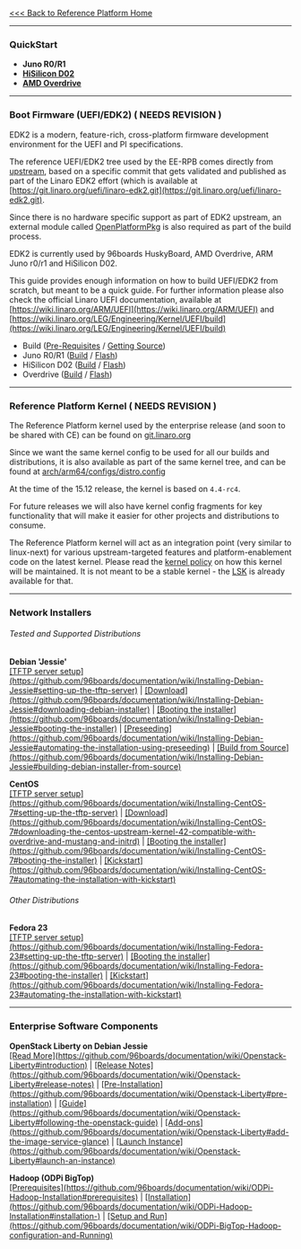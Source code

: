 [<<< Back to Reference Platform Home](https://github.com/96boards/documentation/wiki/Reference-Platform-Home)

***

### QuickStart

- **Juno R0/R1**
- [**HiSilicon D02**](https://github.com/96boards/documentation/wiki/ReferenceSoftwareEE#hisilicon-d02)
- [**AMD Overdrive**](https://github.com/96boards/documentation/wiki/ReferenceSoftwareEE#amd-overdrive)

***

### Boot Firmware (UEFI/EDK2) ( NEEDS REVISION )

EDK2 is a modern, feature-rich, cross-platform firmware development environment for the UEFI and PI specifications.

The reference UEFI/EDK2 tree used by the EE-RPB comes directly from [upstream](https://github.com/tianocore/edk2), based on a specific commit that gets validated and published as part of the Linaro EDK2 effort (which is available at [https://git.linaro.org/uefi/linaro-edk2.git](https://git.linaro.org/uefi/linaro-edk2.git).

Since there is no hardware specific support as part of EDK2 upstream, an external module called [OpenPlatformPkg](https://git.linaro.org/uefi/OpenPlatformPkg.git) is also required as part of the build process.

EDK2 is currently used by 96boards HuskyBoard, AMD Overdrive, ARM Juno r0/r1 and HiSilicon D02.

This guide provides enough information on how to build UEFI/EDK2 from scratch, but meant to be a quick guide. For further information please also check the official Linaro UEFI documentation, available at [https://wiki.linaro.org/ARM/UEFI](https://wiki.linaro.org/ARM/UEFI) and  [https://wiki.linaro.org/LEG/Engineering/Kernel/UEFI/build](https://wiki.linaro.org/LEG/Engineering/Kernel/UEFI/build)

- Build ([Pre-Requisites](https://github.com/96boards/documentation/wiki/UEFI-EDK2-Guide-for-EE#pre-requisites) / [Getting Source](https://github.com/96boards/documentation/wiki/UEFI-EDK2-Guide-for-EE#getting-the-source-code))
- Juno R0/R1 ([Build](https://github.com/96boards/documentation/wiki/UEFI-EDK2-Guide-for-EE#building-uefiedk2-for-juno-r0r1) / [Flash](https://github.com/96boards/documentation/wiki/UEFI-EDK2-Guide-for-EE#juno-r0r1))
- HiSilicon D02 ([Build](https://github.com/96boards/documentation/wiki/UEFI-EDK2-Guide-for-EE#building-uefiedk2-for-d02) / [Flash](https://github.com/96boards/documentation/wiki/UEFI-EDK2-Guide-for-EE#d02))
- Overdrive ([Build](https://github.com/96boards/documentation/wiki/UEFI-EDK2-Guide-for-EE#building-uefiedk2-for-overdrive) / [Flash](https://github.com/96boards/documentation/wiki/UEFI-EDK2-Guide-for-EE#amd-overdrive))

***

### Reference Platform Kernel ( NEEDS REVISION )

The Reference Platform kernel used by the enterprise release (and soon to be shared with CE) can be found on [git.linaro.org](https://git.linaro.org/people/amit.kucheria/kernel.git/shortlog/refs/heads/96b/releases/2015.12)

Since we want the same kernel config to be used for all our builds and distributions, it is also available as part of the same kernel tree, and can be found at [arch/arm64/configs/distro.config](https://git.linaro.org/people/amit.kucheria/kernel.git/blob/refs/heads/96b/releases/2015.12:/arch/arm64/configs/distro.config)

At the time of the 15.12 release, the kernel is based on `4.4-rc4`.

For future releases we will also have kernel config fragments for key functionality that will make it easier for other projects and distributions to consume.

The Reference Platform kernel will act as an integration point (very similar to linux-next) for various upstream-targeted features and platform-enablement code on the latest kernel. Please read the [kernel policy](https://github.com/96boards/documentation/wiki/RP-Kernel-Policy) on how this kernel will be maintained. It is not meant to be a stable kernel - the [LSK](https://wiki.linaro.org/LSK) is already available for that.

***

### Network Installers

###### Tested and Supported Distributions

<p align="left">
  <b>Debian 'Jessie'</b><br>
  <a href="#">[TFTP server setup](https://github.com/96boards/documentation/wiki/Installing-Debian-Jessie#setting-up-the-tftp-server)</a> |
  <a href="#">[Download](https://github.com/96boards/documentation/wiki/Installing-Debian-Jessie#downloading-debian-installer)</a> |
  <a href="#">[Booting the installer](https://github.com/96boards/documentation/wiki/Installing-Debian-Jessie#booting-the-installer)</a> |
  <a href="#">[Preseeding](https://github.com/96boards/documentation/wiki/Installing-Debian-Jessie#automating-the-installation-using-preseeding)</a> |
  <a href="#">[Build from Source](https://github.com/96boards/documentation/wiki/Installing-Debian-Jessie#building-debian-installer-from-source)</a>
  <br>

<p align="left">
  <b>CentOS</b><br>
  <a href="#">[TFTP server setup](https://github.com/96boards/documentation/wiki/Installing-CentOS-7#setting-up-the-tftp-server)</a> |
  <a href="#">[Download](https://github.com/96boards/documentation/wiki/Installing-CentOS-7#downloading-the-centos-upstream-kernel-42-compatible-with-overdrive-and-mustang-and-initrd)</a> |
  <a href="#">[Booting the installer](https://github.com/96boards/documentation/wiki/Installing-CentOS-7#booting-the-installer)</a> |
  <a href="#">[Kickstart](https://github.com/96boards/documentation/wiki/Installing-CentOS-7#automating-the-installation-with-kickstart)</a>
  <br>
       

###### Other Distributions

<p align="left">
  <b>Fedora 23</b><br>
  <a href="#">[TFTP server setup](https://github.com/96boards/documentation/wiki/Installing-Fedora-23#setting-up-the-tftp-server)</a> |
  <a href="#">[Booting the installer](https://github.com/96boards/documentation/wiki/Installing-Fedora-23#booting-the-installer)</a> |
  <a href="#">[Kickstart](https://github.com/96boards/documentation/wiki/Installing-Fedora-23#automating-the-installation-with-kickstart)</a>
  <br>

***


### Enterprise Software Components

<p align="left">
  <b>OpenStack Liberty on Debian Jessie</b><br>
  <a href="#">[Read More](https://github.com/96boards/documentation/wiki/Openstack-Liberty#introduction)</a> |
  <a href="#">[Release Notes](https://github.com/96boards/documentation/wiki/Openstack-Liberty#release-notes)</a> |
  <a href="#">[Pre-Installation](https://github.com/96boards/documentation/wiki/Openstack-Liberty#pre-installation)</a> |
  <a href="#">[Guide](https://github.com/96boards/documentation/wiki/Openstack-Liberty#following-the-openstack-guide)</a> |
  <a href="#">[Add-ons](https://github.com/96boards/documentation/wiki/Openstack-Liberty#add-the-image-service-glance)</a> |
  <a href="#">[Launch Instance](https://github.com/96boards/documentation/wiki/Openstack-Liberty#launch-an-instance)</a>
  <br>


<p align="left">
  <b>Hadoop (ODPi BigTop)</b><br>
  <a href="#">[Prerequisites](https://github.com/96boards/documentation/wiki/ODPi-Hadoop-Installation#prerequisites)</a> |
  <a href="#">[Installation](https://github.com/96boards/documentation/wiki/ODPi-Hadoop-Installation#installation-)</a> |
  <a href="#">[Setup and Run](https://github.com/96boards/documentation/wiki/ODPi-BigTop-Hadoop-configuration-and-Running)</a>
  <br>